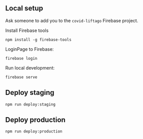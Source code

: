 ## Local setup
Ask someone to add you to the `covid-liftago` Firebase project.

Install Firebase tools
```shell script
npm install -g firebase-tools
```

LoginPage to Firebase:

 ```shell script
 firebase login
 ```

Run local development:

```shell script
firebase serve
```

## Deploy staging

```shell script
npm run deploy:staging
```

## Deploy production

```shell script
npm run deploy:production
```
